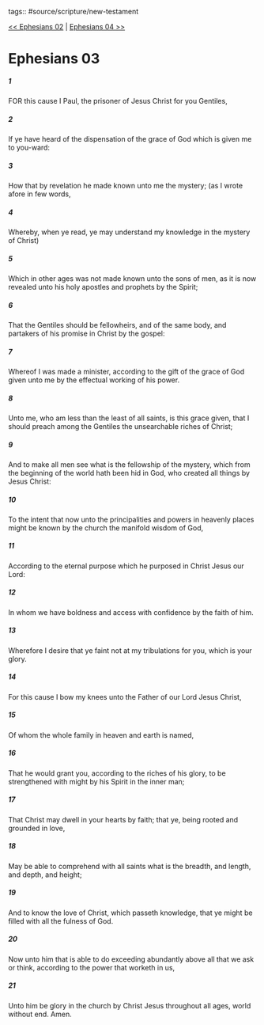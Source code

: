 tags:: #source/scripture/new-testament

[<< Ephesians 02](/New_Testament/10_Ephesians/Ephesians_02.md) | [Ephesians 04 >>](/New_Testament/10_Ephesians/Ephesians_04.md)

# Ephesians 03

##### 1

FOR this cause I Paul, the prisoner of Jesus Christ for you Gentiles,

##### 2

If ye have heard of the dispensation of the grace of God which is given me to you-ward:

##### 3

How that by revelation he made known unto me the mystery; (as I wrote afore in few words,

##### 4

Whereby, when ye read, ye may understand my knowledge in the mystery of Christ)

##### 5

Which in other ages was not made known unto the sons of men, as it is now revealed unto his holy apostles and prophets by the Spirit;

##### 6

That the Gentiles should be fellowheirs, and of the same body, and partakers of his promise in Christ by the gospel:

##### 7

Whereof I was made a minister, according to the gift of the grace of God given unto me by the effectual working of his power.

##### 8

Unto me, who am less than the least of all saints, is this grace given, that I should preach among the Gentiles the unsearchable riches of Christ;

##### 9

And to make all men see what is the fellowship of the mystery, which from the beginning of the world hath been hid in God, who created all things by Jesus Christ:

##### 10

To the intent that now unto the principalities and powers in heavenly places might be known by the church the manifold wisdom of God,

##### 11

According to the eternal purpose which he purposed in Christ Jesus our Lord:

##### 12

In whom we have boldness and access with confidence by the faith of him.

##### 13

Wherefore I desire that ye faint not at my tribulations for you, which is your glory.

##### 14

For this cause I bow my knees unto the Father of our Lord Jesus Christ,

##### 15

Of whom the whole family in heaven and earth is named,

##### 16

That he would grant you, according to the riches of his glory, to be strengthened with might by his Spirit in the inner man;

##### 17

That Christ may dwell in your hearts by faith; that ye, being rooted and grounded in love,

##### 18

May be able to comprehend with all saints what is the breadth, and length, and depth, and height;

##### 19

And to know the love of Christ, which passeth knowledge, that ye might be filled with all the fulness of God.

##### 20

Now unto him that is able to do exceeding abundantly above all that we ask or think, according to the power that worketh in us,

##### 21

Unto him be glory in the church by Christ Jesus throughout all ages, world without end. Amen.
